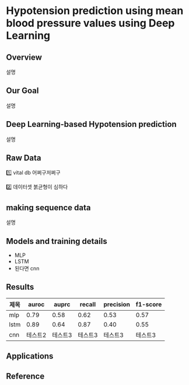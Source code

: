 # Hypotension prediction using mean blood pressure values using Deep Learning

## Overview
설명

## Our Goal
설명

## Deep Learning-based  Hypotension prediction
설명



## Raw Data
1️⃣ vital db 어쩌구저쩌구

2️⃣ 데이터셋 붉균형이 심하다

## making sequence data

설명


## Models and training details

- MLP
- LSTM
- 된다면 cnn

## Results

|제목|auroc|auprc|recall|precision|f1-score|
|------|---|---|---|---|---|
|mlp|0.79|0.58|0.62|0.53|0.57|
|lstm|0.89|0.64|0.87|0.40|0.55|
|cnn|테스트2|테스트3|테스트3|테스트3|테스트3|
  
## Applications



## Reference 


